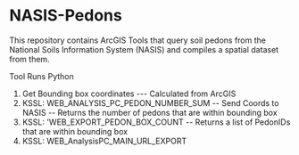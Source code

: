 # NASIS-Pedons
This repository contains ArcGIS Tools that query soil pedons from the National Soils Information System (NASIS) and compiles a spatial dataset from them.

Tool Runs Python 
1. Get Bounding box coordinates --- Calculated from ArcGIS
2. KSSL: WEB_ANALYSIS_PC_PEDON_NUMBER_SUM -- Send Coords to NASIS -- Returns the number of pedons that are within bounding box
3. KSSL: 'WEB_EXPORT_PEDON_BOX_COUNT -- Returns a list of PedonIDs that are within bounding box
4. KSSL: WEB_AnalysisPC_MAIN_URL_EXPORT

